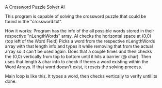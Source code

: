A Crossword Puzzle Solver AI

This program is capable of solving the crossword puzzle that could be found in the "crossword.txt".

How it works:
Program has the info of the all possible words stored in their respective "nLengthWords" array.
AI checks the horizontal space at (0,0) (top left of the Word Field)
Picks a word from the respective nLengthWords array with that length info and types it while removing that from the actual array so it can't be used again.
Does that a couple times and then checks the (0,0) vertically from top to bottom until it hits a barrier (@ char). Then uses that length & char info to check if theres a word existing within the Word Arrays.
If that word doesn't exist, it resets the solving process.

Main loop is like this. It types a word, then checks vertically to verify until its done.
